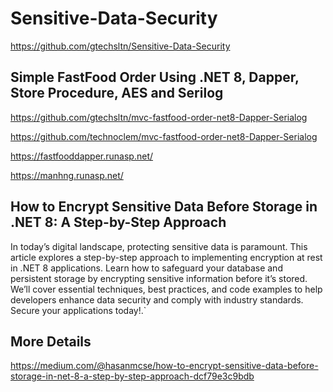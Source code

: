 ﻿# Sensitive-Data-Security

https://github.com/gtechsltn/Sensitive-Data-Security

## Simple FastFood Order Using .NET 8, Dapper, Store Procedure, AES and Serilog

https://github.com/gtechsltn/mvc-fastfood-order-net8-Dapper-Serialog

https://github.com/technoclem/mvc-fastfood-order-net8-Dapper-Serialog

https://fastfooddapper.runasp.net/

https://manhng.runasp.net/

## How to Encrypt Sensitive Data Before Storage in .NET 8: A Step-by-Step Approach

In today’s digital landscape, protecting sensitive data is paramount. This article explores a step-by-step approach to implementing encryption at rest in .NET 8 applications. Learn how to safeguard your database and persistent storage by encrypting sensitive information before it’s stored. We’ll cover essential techniques, best practices, and code examples to help developers enhance data security and comply with industry standards. Secure your applications today!.`

## More Details
https://medium.com/@hasanmcse/how-to-encrypt-sensitive-data-before-storage-in-net-8-a-step-by-step-approach-dcf79e3c9bdb

